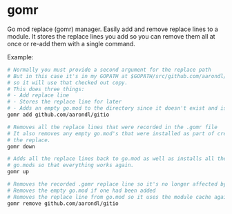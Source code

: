 # gomr

Go mod replace (gomr) manager. Easily add and remove replace lines to a module.
It stores the replace lines you add so you can remove them all at once or
re-add them with a single command.

Example:

```bash
# Normally you must provide a second argument for the replace path
# But in this case it's in my GOPATH at $GOPATH/src/github.com/aarondl/gitio
# so it will use that checked out copy.
# This does three things:
# - Add replace line
# - Stores the replace line for later
# - Adds an empty go.mod to the directory since it doesn't exist and is required
gomr add github.com/aarondl/gitio

# Removes all the replace lines that were recorded in the .gomr file
# It also removes any empty go.mod's that were installed as part of creating
# the replace.
gomr down

# Adds all the replace lines back to go.mod as well as installs all the empty
# go.mods so that everything works again.
gomr up

# Removes the recorded .gomr replace line so it's no longer affected by up/down
# Removes the empty go.mod if one had been added
# Removes the replace line from go.mod so it uses the module cache again
gomr remove github.com/aarondl/gitio
```
